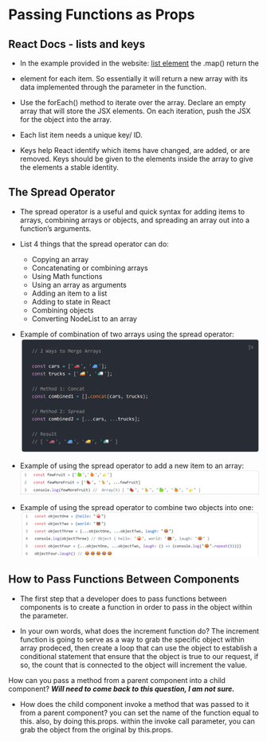 # Passing Functions as Props

## React Docs - lists and keys

- In the example provided in the website: [list element](https://reactjs.org/docs/lists-and-keys.html) the .map() return the <li> element for each item. So essentially it will return a new array with its data implemented through the parameter in the function.

- Use the forEach() method to iterate over the array. Declare an empty array that will store the JSX elements. On each iteration, push the JSX for the object into the array.

- Each list item needs a unique key/ ID.

- Keys help React identify which items have changed, are added, or are removed. Keys should be given to the elements inside the array to give the elements a stable identity.

## The Spread Operator

- The spread operator is a useful and quick syntax for adding items to arrays, combining arrays or objects, and spreading an array out into a function’s arguments.

- List 4 things that the spread operator can do:
  - Copying an array
  -  Concatenating or combining arrays
  - Using Math functions
  - Using an array as arguments
  - Adding an item to a list
  - Adding to state in React
  - Combining objects
  - Converting NodeList to an array

- Example of combination of two arrays using the spread operator: ![operator](Images/Spread%20Operator%20used%20to%20merge%20two%20arrays.png)

- Example of using the spread operator to add a new item to an array: ![new item](Images/Adding%20a%20new%20item%20in%20array%20using%20spread.png)

- Example of using the spread operator to combine two objects into one: ![object](Images/Combine%20two%20objects%20into%20one%20using%20spread.png)

## How to Pass Functions Between Components

- The first step that a developer does to pass functions between components is to create a function in order to pass in the object within the parameter.

- In your own words, what does the increment function do? The increment function is going to serve as a way to grab the specific object within array prodeced, then create a loop that can use the object to establish a conditional statement that ensure that the object is true to our request, if so, the count that is connected to the object will increment the value.

How can you pass a method from a parent component into a child component? ***Will need to come back to this question, I am not sure.***

- How does the child component invoke a method that was passed to it from a parent component? you can set the name of the function equal to this.<name of function> also, by doing this.props.<name of function> within the invoke call parameter, you can grab the object from the original by this.props.<name of object>
